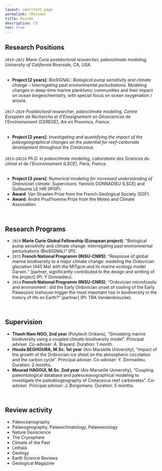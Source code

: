 ```yaml
---
layout: smallfont_page
permalink: /Resume/
title: Resume
description: CV
nav: true
---
```


## Research Positions

###### `2019–2021` Marie Curie postdoctoral researcher, paleoclimate modeling, University of California Riverside, CA, USA.
- <b>Project [2 years]</b>: <i>BioSIGNAL: Biological pump sensitivity and climate change – Interrogating past environmental perturbations.</i> Modeling changes in deep-time marine planktonic communities and their impact on ocean biogeochemistry, with special focus on ocean oxygenation / anoxia.</li>

###### `2017–2019` Postdoctoral researcher, paleoclimate modeling, Centre Européen de Recherche et d’Enseignement en Géosciences de l’Environnement (CEREGE), Aix en Provence, France.
- <b>Project [2 years]</b>: <i>Investigating and quantifying the impact of the paleogeographical changes on the potential for reef-carbonate development throughout the Cretaceous.</i> </li>

###### `2013–20216` Ph.D. in paleoclimate modeling, Laboratoire des Sciences du climat et de l’Environnement (LSCE), Paris, France.
- <b>Project [3 years]</b>: <i>Numerical modeling for increased understanding of Ordovician climate.</i> Supervisors: Yannick DONNADIEU (LSCE) and Guillaume LE HIR (IPGP).</li>
- <b>Award</b>: Van Straelen Prize from the French Geological Society (SGF).</li>
- <b>Award</b>: André Prud’homme Prize from the Meteo and Climate Association.</li>

<p>&nbsp;</p>

## Research Programs

- `2019`  <b>Marie Curie Global Fellowship (European project)</b>: “Biological pump sensitivity and climate change: interrogating past environmental perturbations (BioSIGNAL)“ [PI].
- `2015`  <b>French National Programm (INSU-CNRS)</b>: “Response of global marine biodiversity to a major climate change: modeling the Ordovician glaciation (445 Ma) with the MITgcm and its marine ecology model Darwin.“ [partner, significantly contributed to the design and writting of the project] (PI: Y Donnadieu).
- `2014` <b>French National Programm (INSU-CNRS)</b>: “Ordovician microfossils and environment : did the Early Ordovician onset of cooling of the Early Palaeozoic Icehouse trigger the most important rise in biodiversity in the history of life on Earth?“ [partner] (PI: TRA Vandenbroucke).

<p>&nbsp;</p>

## Supervision

- <b>Thanh Nam NGO, 2nd year</b> (Polytech Orléans), “Simulating marine biodiversity using a coupled climate-biodiversity model”. Principal adviser. Co-adviser: A. Brayard. Duration: 1 month.
- <b>Houda BEGHOURA, M.Sc. 1st year</b> (Aix-Marseille University), “Impact of the growth of the Ordovician ice sheet on the atmospheric circulation and the carbon cycle”. Principal adviser. Co-adviser: Y. Donnadieu. Duration: 2 months.
- <b>Mourad HAGGUI, M.Sc. 2nd year</b> (Aix-Marseille University), “Coupling paleontological database and paleoceanographical modeling to investigate the paleobiogeography of Cretaceous reef carbonates”. Co-adviser. Principal advisor: J. Borgomano. Duration: 5 months.

<p>&nbsp;</p>

<h2>Review activity</h2>

<ul>
<li>Paleoceanography</li>
<li>Palaeogeography, Palaeoclimatology, Palaeoecology</li>
<li>Nature Geoscience</li>
<li>The Cryosphere</li>
<li>Climate of the Past</li>
<li>Lethaia</li>
<li>Geology</li>
<li>Earth Science Reviews</li>
<li>Geological Magazine</li>
</ul>
